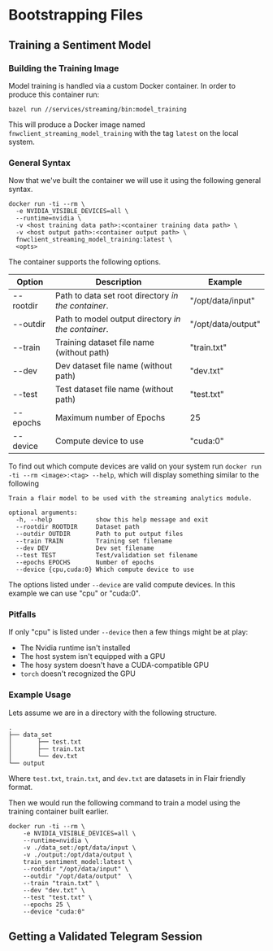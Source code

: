# Bootstrapping Files

## Training a Sentiment Model

### Building the Training Image

Model training is handled via a custom Docker container. In order to produce this container run:

```shell script
bazel run //services/streaming/bin:model_training
```

This will produce a Docker image named `fnwclient_streaming_model_training` with the tag `latest` on the local system.

### General Syntax

Now that we've built the container we will use it using the following general syntax.

```shell script
docker run -ti --rm \
  -e NVIDIA_VISIBLE_DEVICES=all \
  --runtime=nvidia \
  -v <host training data path>:<container training data path> \
  -v <host output path>:<container output path> \
  fnwclient_streaming_model_training:latest \
  <opts>
```

The container supports the following options.

| Option | Description | Example |
|---------|------------|---------|
| --rootdir | Path to data set root directory _in the container_. | "/opt/data/input" |
| --outdir| Path to model output directory _in the container_. | "/opt/data/output" |
| --train | Training dataset file name (without path) | "train.txt" |
| --dev| Dev dataset file name (without path) | "dev.txt" |
| --test| Test dataset file name (without path) | "test.txt" |
| --epochs| Maximum number of Epochs| 25 |
| --device | Compute device to use| "cuda:0" |

To find out which compute devices are valid on your system run `docker run -ti --rm <image>:<tag> --help`, which will display
something similar to the following

```text
Train a flair model to be used with the streaming analytics module.

optional arguments:
  -h, --help            show this help message and exit
  --rootdir ROOTDIR     Dataset path
  --outdir OUTDIR       Path to put output files
  --train TRAIN         Training set filename
  --dev DEV             Dev set filename
  --test TEST           Test/validation set filename
  --epochs EPOCHS       Number of epochs
  --device {cpu,cuda:0} Which compute device to use
```

The options listed under `--device` are valid compute devices. In this example we can use "cpu" or "cuda:0".

### Pitfalls

If only "cpu" is listed under `--device` then a few things might be at play:

* The Nvidia runtime isn't installed
* The host system isn't equipped with a GPU
* The hosy system doesn't have a CUDA-compatible GPU
* `torch` doesn't recognized the GPU

### Example Usage

Lets assume we are in a directory with the following structure.
```text
.
├── data_set
│       ├── test.txt
│       ├── train.txt
│       └── dev.txt
└── output
```

Where `test.txt`, `train.txt`, and `dev.txt` are datasets in in Flair friendly format.

Then we would run the following command to train a model using the training container built earlier.

```shell script
docker run -ti --rm \
    -e NVIDIA_VISIBLE_DEVICES=all \
    --runtime=nvidia \
    -v ./data_set:/opt/data/input \
    -v ./output:/opt/data/output \
    train_sentiment_model:latest \
    --rootdir "/opt/data/input" \
    --outdir "/opt/data/output"  \
    --train "train.txt" \
    --dev "dev.txt" \
    --test "test.txt" \
    --epochs 25 \
    --device "cuda:0"
```

## Getting a Validated Telegram Session